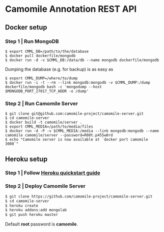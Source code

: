 # Camomile Annotation REST API

## Docker setup

### Step 1 | Run MongoDB

```
$ export CMML_DB=/path/to/the/database
$ docker pull dockerfile/mongodb
$ docker run -d -v $CMML_DB:/data/db --name mongodb dockerfile/mongodb
```

Dumping the database (e.g. for backup) is as easy as

```
$ export CMML_DUMP=/where/to/dump
$ docker run -i -t --rm --link mongodb:mongodb -v $CMML_DUMP:/dump dockerfile/mongodb bash -c 'mongodump --host $MONGODB_PORT_27017_TCP_ADDR -o /dump'
```

### Step 2 | Run Camomile Server 

```
$ git clone git@github.com:camomile-project/camomile-server.git
$ cd camomile-server
$ docker build -t camomile/server .
$ export CMML_MEDIA=/path/to/media/files
$ docker run -d -P -v $CMML_MEDIA:/media --link mongodb:mongodb --name camomile camomile/server --password=R00t.p455w0rd
$ echo "Camomile server is now available at `docker port camomile 3000`"
```

## Heroku setup

### Step 1 | Follow [Heroku quickstart guide](https://devcenter.heroku.com/articles/quickstart)

### Step 2 | Deploy Camomile Server

```bash
$ git clone https://github.com/camomile-project/camomile-server.git  
$ cd camomile-server  
$ heroku create  
$ heroku addons:add mongolab  
$ git push heroku master
``` 

Default **root** password is **camomile**.
